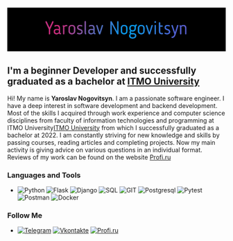 ![Header](https://github.com/YaroslavNogovitsyn/yaroslavnogovitsyn/blob/main/assets/download-2.gif)

## I'm a beginner Developer and successfully graduated as a bachelor at [ITMO University](https://itmo.ru/ru/)

Hi! My name is **Yaroslav Nogovitsyn**. I am a passionate software engineer. I have a deep interest in software
development and backend development. Most of the
skills I acquired through work experience and computer science disciplines from faculty of information technologies and
programming at ITMO University[ITMO University](https://itmo.ru/ru/) from which I successfully graduated as a bachelor
at 2022. I am constantly striving for
new knowledge and skills by passing courses, reading articles and completing projects.
Now my main activity is giving advice on various questions in an individual format. Reviews of my work can be found on
the website [Profi.ru](https://profi.ru/)

### Languages and Tools

- ![Python](https://img.shields.io/badge/-Python-090909?style=for-the-badge&logo=python)
  ![Flask](https://img.shields.io/badge/-Flask-090909?style=for-the-badge&logo=flask)
  ![Django](https://img.shields.io/badge/-Django-090909?style=for-the-badge&logo=django)
  ![SQL](https://img.shields.io/badge/-SQL-090909?style=for-the-badge&logo=mysql)
  ![GIT](https://img.shields.io/badge/-Git-090909?style=for-the-badge&logo=git)
  ![Postgresql](https://img.shields.io/badge/-Postgresql-090909?style=for-the-badge&logo=postgresql)
  ![Pytest](https://img.shields.io/badge/-Pytest-090909?style=for-the-badge&logo=pytest)
  ![Postman](https://img.shields.io/badge/-Postman-090909?style=for-the-badge&logo=postman)
  ![Docker](https://img.shields.io/badge/-Docker-090909?style=for-the-badge&logo=docker)

### Follow Me

- [![Telegram](https://img.shields.io/badge/-Telegram-090909?style=for-the-badge&logo=Telegram)](https://t.me/Yariszz)
  [![Vkontakte](https://img.shields.io/badge/-Vkontakte-090909?style=for-the-badge&logo=Vk)](https://vk.com/yaroslav_nogovitsyn)
  [![Profi.ru](https://img.shields.io/badge/-Profi.ru-090909?style=for-the-badge)](https://profi.ru/profile/NogovitsynYaE)